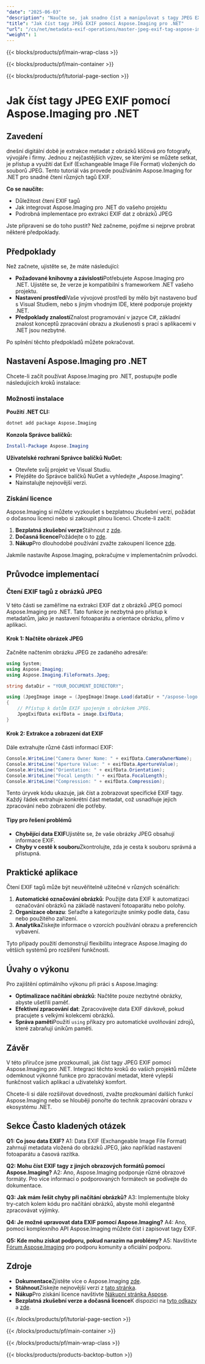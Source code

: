 ```yaml
---
"date": "2025-06-03"
"description": "Naučte se, jak snadno číst a manipulovat s tagy JPEG EXIF pomocí Aspose.Imaging pro .NET. Tato příručka poskytuje podrobné pokyny pro vývojáře."
"title": "Jak číst tagy JPEG EXIF pomocí Aspose.Imaging pro .NET"
"url": "/cs/net/metadata-exif-operations/master-jpeg-exif-tag-aspose-imaging-net/"
"weight": 1
---
```


{{< blocks/products/pf/main-wrap-class >}}

{{< blocks/products/pf/main-container >}}

{{< blocks/products/pf/tutorial-page-section >}}
# Jak číst tagy JPEG EXIF pomocí Aspose.Imaging pro .NET

## Zavedení

dnešní digitální době je extrakce metadat z obrázků klíčová pro fotografy, vývojáře i firmy. Jednou z nejčastějších výzev, se kterými se můžete setkat, je přístup a využití dat Exif (Exchangeable Image File Format) vložených do souborů JPEG. Tento tutoriál vás provede používáním Aspose.Imaging for .NET pro snadné čtení různých tagů EXIF.

**Co se naučíte:**
- Důležitost čtení EXIF tagů
- Jak integrovat Aspose.Imaging pro .NET do vašeho projektu
- Podrobná implementace pro extrakci EXIF dat z obrázků JPEG

Jste připraveni se do toho pustit? Než začneme, pojďme si nejprve probrat některé předpoklady.

## Předpoklady

Než začnete, ujistěte se, že máte následující:

- **Požadované knihovny a závislosti**Potřebujete Aspose.Imaging pro .NET. Ujistěte se, že verze je kompatibilní s frameworkem .NET vašeho projektu.
- **Nastavení prostředí**Vaše vývojové prostředí by mělo být nastaveno buď s Visual Studiem, nebo s jiným vhodným IDE, které podporuje projekty .NET.
- **Předpoklady znalostí**Znalost programování v jazyce C#, základní znalost konceptů zpracování obrazu a zkušenosti s prací s aplikacemi v .NET jsou nezbytné.

Po splnění těchto předpokladů můžete pokračovat.

## Nastavení Aspose.Imaging pro .NET

Chcete-li začít používat Aspose.Imaging pro .NET, postupujte podle následujících kroků instalace:

### Možnosti instalace

**Použití .NET CLI:**

```bash
dotnet add package Aspose.Imaging
```

**Konzola Správce balíčků:**

```powershell
Install-Package Aspose.Imaging
```

**Uživatelské rozhraní Správce balíčků NuGet:**
- Otevřete svůj projekt ve Visual Studiu.
- Přejděte do Správce balíčků NuGet a vyhledejte „Aspose.Imaging“.
- Nainstalujte nejnovější verzi.

### Získání licence

Aspose.Imaging si můžete vyzkoušet s bezplatnou zkušební verzí, požádat o dočasnou licenci nebo si zakoupit plnou licenci. Chcete-li začít:

1. **Bezplatná zkušební verze**Stáhnout z [zde](https://releases.aspose.com/imaging/net/).
2. **Dočasná licence**Požádejte o to [zde](https://purchase.aspose.com/temporary-license/).
3. **Nákup**Pro dlouhodobé používání zvažte zakoupení licence [zde](https://purchase.aspose.com/buy).

Jakmile nastavíte Aspose.Imaging, pokračujme v implementačním průvodci.

## Průvodce implementací

### Čtení EXIF tagů z obrázků JPEG

V této části se zaměříme na extrakci EXIF dat z obrázků JPEG pomocí Aspose.Imaging pro .NET. Tato funkce je nezbytná pro přístup k metadatům, jako je nastavení fotoaparátu a orientace obrázku, přímo v aplikaci.

#### Krok 1: Načtěte obrázek JPEG

Začněte načtením obrázku JPEG ze zadaného adresáře:

```csharp
using System;
using Aspose.Imaging;
using Aspose.Imaging.FileFormats.Jpeg;

string dataDir = "YOUR_DOCUMENT_DIRECTORY"; 

using (JpegImage image = (JpegImage)Image.Load(dataDir + "/aspose-logo.jpg"))
{
    // Přístup k datům EXIF spojeným s obrázkem JPEG.
    JpegExifData exifData = image.ExifData;
}
```

#### Krok 2: Extrakce a zobrazení dat EXIF

Dále extrahujte různé části informací EXIF:

```csharp
Console.WriteLine("Camera Owner Name: " + exifData.CameraOwnerName);
Console.WriteLine("Aperture Value: " + exifData.ApertureValue);
Console.WriteLine("Orientation: " + exifData.Orientation);
Console.WriteLine("Focal Length: " + exifData.FocalLength);
Console.WriteLine("Compression: " + exifData.Compression);
```

Tento úryvek kódu ukazuje, jak číst a zobrazovat specifické EXIF tagy. Každý řádek extrahuje konkrétní část metadat, což usnadňuje jejich zpracování nebo zobrazení dle potřeby.

#### Tipy pro řešení problémů

- **Chybějící data EXIF**Ujistěte se, že vaše obrázky JPEG obsahují informace EXIF.
- **Chyby v cestě k souboru**Zkontrolujte, zda je cesta k souboru správná a přístupná.

## Praktické aplikace

Čtení EXIF tagů může být neuvěřitelně užitečné v různých scénářích:

1. **Automatické označování obrázků**: Použijte data EXIF k automatizaci označování obrázků na základě nastavení fotoaparátu nebo polohy.
2. **Organizace obrazu**: Seřaďte a kategorizujte snímky podle data, času nebo použitého zařízení.
3. **Analytika**Získejte informace o vzorcích používání obrazu a preferencích vybavení.

Tyto případy použití demonstrují flexibilitu integrace Aspose.Imaging do větších systémů pro rozšíření funkčnosti.

## Úvahy o výkonu

Pro zajištění optimálního výkonu při práci s Aspose.Imaging:

- **Optimalizace načítání obrázků**: Načtěte pouze nezbytné obrázky, abyste ušetřili paměť.
- **Efektivní zpracování dat**: Zpracovávejte data EXIF dávkově, pokud pracujete s velkými kolekcemi obrázků.
- **Správa paměti**Použití `using` příkazy pro automatické uvolňování zdrojů, které zabraňují únikům paměti.

## Závěr

V této příručce jsme prozkoumali, jak číst tagy JPEG EXIF pomocí Aspose.Imaging pro .NET. Integrací těchto kroků do vašich projektů můžete odemknout výkonné funkce pro zpracování metadat, které vylepší funkčnost vašich aplikací a uživatelský komfort.

Chcete-li si dále rozšiřovat dovednosti, zvažte prozkoumání dalších funkcí Aspose.Imaging nebo se hlouběji ponořte do technik zpracování obrazu v ekosystému .NET.

## Sekce Často kladených otázek

**Q1: Co jsou data EXIF?**
A1: Data EXIF (Exchangeable Image File Format) zahrnují metadata vložená do obrázků JPEG, jako například nastavení fotoaparátu a časová razítka.

**Q2: Mohu číst EXIF tagy z jiných obrazových formátů pomocí Aspose.Imaging?**
A2: Ano, Aspose.Imaging podporuje různé obrazové formáty. Pro více informací o podporovaných formátech se podívejte do dokumentace.

**Q3: Jak mám řešit chyby při načítání obrázků?**
A3: Implementujte bloky try-catch kolem kódu pro načítání obrázků, abyste mohli elegantně zpracovávat výjimky.

**Q4: Je možné upravovat data EXIF pomocí Aspose.Imaging?**
A4: Ano, pomocí komplexního API Aspose.Imaging můžete číst i zapisovat tagy EXIF.

**Q5: Kde mohu získat podporu, pokud narazím na problémy?**
A5: Navštivte [Fórum Aspose.Imaging](https://forum.aspose.com/c/imaging/10) pro podporu komunity a oficiální podporu.

## Zdroje

- **Dokumentace**Zjistěte více o Aspose.Imaging [zde](https://reference.aspose.com/imaging/net/).
- **Stáhnout**Získejte nejnovější verzi z [tato stránka](https://releases.aspose.com/imaging/net/).
- **Nákup**Pro získání licence navštivte [Nákupní stránka Aspose](https://purchase.aspose.com/buy).
- **Bezplatná zkušební verze a dočasná licence**K dispozici na [tyto odkazy](https://releases.aspose.com/imaging/net/) a [zde](https://purchase.aspose.com/temporary-license/).

{{< /blocks/products/pf/tutorial-page-section >}}

{{< /blocks/products/pf/main-container >}}

{{< /blocks/products/pf/main-wrap-class >}}

{{< blocks/products/products-backtop-button >}}